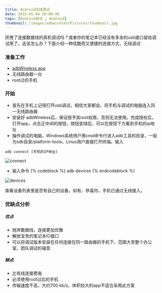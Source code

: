```yaml
---
title: Android无线调试
date: 2015-05-04 20:00:49
tags: [Android调试 , Android]
thumbnail: /images/adbwirelessPictures/thumbnail.jpg
---
```

厌倦了连接数据线的真机调试吗？或者你的笔记本已经没有多余的usb接口留给调试用了，这该怎么办？下面介绍一种炫酷而又便捷的连接方式，无线调试
<!--more-->

### 准备工作
* [adbWireless app](http://down11.zol.com.cn/suyan/adbWireless1.5.4.apk)
* 无线路由器一台
* root过的手机


### 开始
* 首先在手机上记得打开usb调试，相信大家都会。将手机与调试的电脑连入同一无线路由器
* 安装好 adbWireless后，保证授予其root权限，否则无法使用。完成授权后，打开app，点击正中间的按钮，按钮变绿后，可以在按钮下方看到手机的ip地址
* 操作调试的电脑，Windows系统用户用cmd命令行进入adb工具的目录，一般为sdk目录/platform-tools，Linux用户直接打开终端。输入
```
adb connect [手机的IP地址]
```

![connect](/images/adbwirelessPictures/connect.png)

* 输入命令
{% codeblock %}
adb devices
{% endcodeblock %}

![devices](/images/adbwirelessPictures/devices.png)

查看设备列表里是否有自己的设备，如有，恭喜你，手机已通过无线接入。

### 优缺点分析
##### 优点
* 抛弃数据线，连接更加优雅
* 解放宝贵的笔记本IO接口
* 可以将调试版本安装在任何连接在同一路由器的手机下，范围大至整个办公室，团队调试的福音

##### 缺点
* 比有线连接费电
* 必须使用root过后的手机
* 传输速度不高，大约700 kb/s，体积较大的app不适合采用此方案
